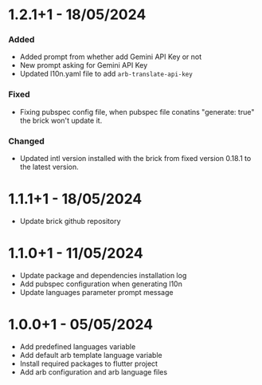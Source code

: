 # 1.2.1+1 - 18/05/2024
### Added
* Added prompt from whether add Gemini API Key or not
* New prompt asking for Gemini API Key
* Updated l10n.yaml file to add `arb-translate-api-key`

### Fixed
* Fixing pubspec config file, when pubspec file conatins "generate: true" the brick won't update it.

### Changed
* Updated intl version installed with the brick from fixed version 0.18.1 to the latest version.

# 1.1.1+1 - 18/05/2024

- Update brick github repository

# 1.1.0+1 - 11/05/2024

- Update package and dependencies installation log
- Add pubspec configuration when generating l10n
- Update languages parameter prompt message

# 1.0.0+1 - 05/05/2024

- Add predefined languages variable
- Add default arb template language variable
- Install required packages to flutter project
- Add arb configuration and arb language files
